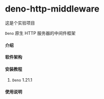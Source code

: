 # deno-http-middleware

这是个实验项目

`Deno` 原生 HTTP 服务器的中间件框架

#### 介绍

#### 软件架构

#### 安装教程

1. `Deno` 1.21.1

#### 使用说明
